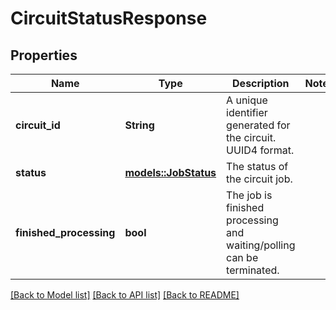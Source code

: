 # CircuitStatusResponse

## Properties

Name | Type | Description | Notes
------------ | ------------- | ------------- | -------------
**circuit_id** | **String** | A unique identifier generated for the circuit. UUID4 format. | 
**status** | [**models::JobStatus**](JobStatus.md) | The status of the circuit job. | 
**finished_processing** | **bool** | The job is finished processing and waiting/polling can be terminated. | 

[[Back to Model list]](../README.md#documentation-for-models) [[Back to API list]](../README.md#documentation-for-api-endpoints) [[Back to README]](../README.md)


